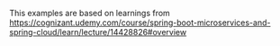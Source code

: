 
This examples are based on learnings from 
https://cognizant.udemy.com/course/spring-boot-microservices-and-spring-cloud/learn/lecture/14428826#overview

